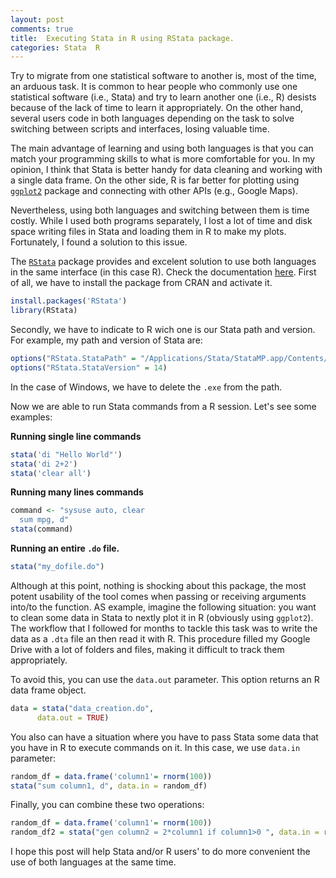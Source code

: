 ```yaml
---
layout: post
comments: true
title:  Executing Stata in R using RStata package.
categories: Stata  R
---
```


Try to migrate from one statistical software to another is, most of the time, an arduous task. It is common to hear people who commonly use one statistical software (i.e., Stata) and try to learn another one (i.e., R) desists because of the lack of time to learn it appropriately. On the other hand, several users code in both languages depending on the task to solve switching between scripts and interfaces, losing valuable time.

The main advantage of learning and using both languages is that you can match your programming skills to what is more comfortable for you.  In my opinion, I think that Stata is better handy for data cleaning and working with a single data frame. On the other side, R is far better for plotting using [`ggplot2`](https://ggplot2.tidyverse.org/) package and connecting with other APIs (e.g., Google Maps).

Nevertheless, using both languages and switching between them is time costly. While I used both programs separately, I lost a lot of time and disk space writing files in Stata and loading them in R to make my plots. Fortunately, I found a solution to this issue.

The [`RStata`](https://github.com/lbraglia/RStata) package provides and excelent solution to use both languages in the same interface (in this case R). Check the documentation [here](https://cran.r-project.org/web/packages/RStata/README.html). First of all, we have to install the package from CRAN and activate it.

```r
install.packages('RStata')
library(RStata)
```


Secondly, we have to indicate to R wich one is our Stata path and version. For example, my path and version of Stata are:

```r
options("RStata.StataPath" = "/Applications/Stata/StataMP.app/Contents/MacOS/stata-mp")
options("RStata.StataVersion" = 14)
```
In the case of Windows, we have to delete the `.exe` from the path.


Now we are able to run Stata commands from a R session. Let's see some examples:

**Running single line commands**
```r
stata('di "Hello World"')
stata('di 2+2')
stata('clear all')
```
**Running many lines commands**
```r
command <- "sysuse auto, clear
  sum mpg, d"
stata(command)
```

**Running an entire `.do` file.**
```r
stata("my_dofile.do")
```
Although at this point, nothing is shocking about this package, the most potent usability of the tool comes when passing or receiving arguments into/to the function. AS example, imagine the following situation: you want to clean some data in Stata to nextly plot it in R (obviously using `ggplot2`). The workflow that I followed for months to tackle this task was to write the data as a `.dta` file an then read it with R. This procedure filled my Google Drive with a lot of folders and files, making it difficult to track them appropriately.

To avoid this, you can use the `data.out` parameter. This option returns an R data frame object.
```r
data = stata("data_creation.do",
      data.out = TRUE)
```

You also can have a situation where you have to pass Stata some data that you have in R to execute commands on it. In this case, we use `data.in` parameter:

```r
random_df = data.frame('column1'= rnorm(100))
stata("sum column1, d", data.in = random_df)
```

Finally, you can combine these two operations:
```r
random_df = data.frame('column1'= rnorm(100))
random_df2 = stata("gen column2 = 2*column1 if column1>0 ", data.in = random_df, data.out = TRUE)
```

I hope this post will help Stata and/or R users' to do more convenient the use of both languages at the same time.
